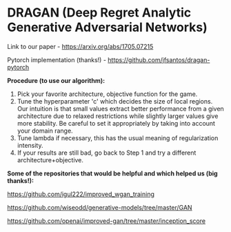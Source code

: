 # DRAGAN (Deep Regret Analytic Generative Adversarial Networks)

Link to our paper - https://arxiv.org/abs/1705.07215

Pytorch implementation (thanks!) - https://github.com/jfsantos/dragan-pytorch

**Procedure (to use our algorithm):**
1. Pick your favorite architecture, objective function for the game.
2. Tune the hyperparameter 'c' which decides the size of local regions. Our intuition is that small values extract better performance from a given architecture due to relaxed restrictions while slightly larger values give more stability. Be careful to set it appropriately by taking into account your domain range.
3. Tune lambda if necessary, this has the usual meaning of regularization intensity.
4. If your results are still bad, go back to Step 1 and try a different architecture+objective.

**Some of the repositories that would be helpful and which helped us (big thanks!):**

https://github.com/igul222/improved_wgan_training

https://github.com/wiseodd/generative-models/tree/master/GAN

https://github.com/openai/improved-gan/tree/master/inception_score
